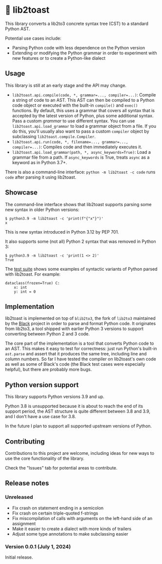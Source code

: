 # 🍞 lib2toast

This library converts a lib2to3 concrete syntax tree (CST) to a
standard Python AST.

Potential use cases include:

- Parsing Python code with less dependence on the Python version
- Extending or modifying the Python grammar in order to experiment
  with new features or to create a Python-like dialect

## Usage

This library is still at an early stage and the API may change.

- `lib2toast.api.compile(code, *, grammar=..., compiler=...)`: Compile
  a string of code to an AST. This AST can then be compiled to a Python
  code object or executed with the built-in `compile()` and `exec()` functions.
  By default, this uses a grammar that covers all syntax that is accepted
  by the latest version of Python, plus some additional syntax. Pass a custom
  _grammar_ to use different syntax. You can use `lib2toast.api.load_grammar` to
  load a grammar object from a file. If you do this, you'll usually also want
  to pass a custom `compiler` object by subclassing `lib2toast.compile.Compiler`.
- `lib2toast.api.run(code, *, filename=..., grammar=..., compiler=...)`: Compiles
  code and then immediately executes it.
- `lib2toast.api.load_grammar(path, *, async_keywords=True)`: Load a grammar
  file from a path. If `async_keywords` is True, treats `async` as a keyword
  as in Python 3.7+.

There is also a command-line interface: `python -m lib2toast -c code` runs
`code` after parsing it using lib2toast.

## Showcase

The command-line interface shows that lib2toast supports parsing some new syntax
in older Python versions:

```
$ python3.9 -m lib2toast -c 'print(f"{"x"}")'
x
```

This is new syntax introduced in Python 3.12 by PEP 701.

It also supports some (not all) Python 2 syntax that was removed in Python 3:

```
$ python3.9 -m lib2toast -c 'print(1 <> 2)'
True
```

The [test suite](./tests/test_custom_grammar.py) shows some examples of syntactic
variants of Python parsed with lib2toast. For example:

```
dataclass(frozen=True) C:
    x: int
    y: int = 0
```

## Implementation

lib2toast is implemented on top of `blib2to3`, the fork of `lib2to3` maintained
by the [Black](https://github.com/psf/black) project in order to parse and format
Python code. It originates from lib2to3, a tool shipped with earlier Python 3 versions
to support converting between Python 2 and 3 code.

The core part of the implementation is a tool that converts Python code to an
AST. This makes it easy to test for correctness: just run Python's built-in
`ast.parse` and assert that it produces the same tree, including line and
column numbers. So far I have tested the compiler on lib2toast's own code
as well as some of Black's code (the Black test cases were especially helpful),
but there are probably more bugs.

## Python version support

This library supports Python versions 3.9 and up.

Python 3.8 is unsupported because it is about to reach the end of its
support period, the AST structure is quite different between 3.8 and 3.9,
and I don't have a use case for 3.8.

In the future I plan to support all supported upstream versions of Python.

## Contributing

Contributions to this project are welcome, including ideas for new ways to
use the core functionality of the library.

Check the "Issues" tab for potential areas to contribute.

## Release notes

### Unreleased

- Fix crash on statement ending in a semicolon
- Fix crash on certain triple-quoted f-strings
- Fix miscompilation of calls with arguments on the left-hand side of an assignment
- Make it easier to create a dialect with more kinds of trailers
- Adjust some type annotations to make subclassing easier

### Version 0.0.1 (July 1, 2024)

Initial release.
